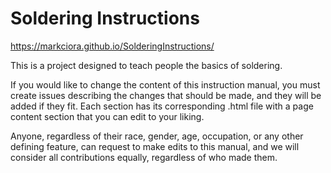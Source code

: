 # Soldering Instructions

https://markciora.github.io/SolderingInstructions/

This is a project designed to teach people the basics of soldering.

If you would like to change the content of this instruction manual, you must create issues describing the changes that should be made, and they will be added if they fit. Each section has its corresponding .html file with a page content section that you can edit to your liking.   
    
Anyone, regardless of their race, gender, age, occupation, or any other defining feature, can request to make edits to this manual, and we will consider all contributions equally, regardless of who made them.
